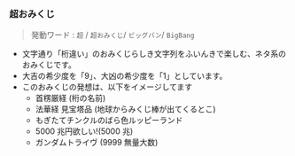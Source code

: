 ### 超おみくじ

> 発動ワード : `超` / `超おみくじ`/ `ビッグバン`/ `BigBang`

- 文字通り「桁違い」のおみくじらしき文字列をふいんきで楽しむ、ネタ系のおみくじです。
- 大吉の希少度を「9」、大凶の希少度を「1」としています。
- このおみくじの発想は、以下をイメージしてます
	- 首楞厳経 (桁の名前)
	- 法華経 見宝塔品 (地球からみくじ棒が出てくるとこ)
	- もぎたてチンクルのばら色ルッピーランド
	- 5000 兆円欲しい!(5000 兆)
	- ガンダムトライヴ (9999 無量大数)

